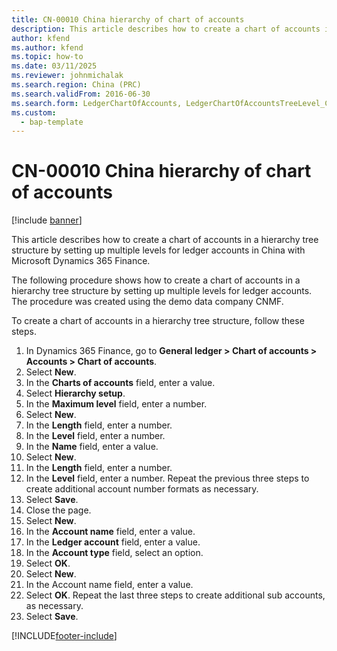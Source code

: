 ```yaml
---
title: CN-00010 China hierarchy of chart of accounts
description: This article describes how to create a chart of accounts in a hierarchy tree structure by setting up multiple levels for ledger accounts in China with Microsoft Dynamics 365 Finance.
author: kfend
ms.author: kfend
ms.topic: how-to
ms.date: 03/11/2025
ms.reviewer: johnmichalak
ms.search.region: China (PRC)
ms.search.validFrom: 2016-06-30
ms.search.form: LedgerChartOfAccounts, LedgerChartOfAccountsTreeLevel_CN, LedgerCreateAccount_CN, MainAccount
ms.custom: 
  - bap-template
---
```


# CN-00010 China hierarchy of chart of accounts

[!include [banner](../../includes/banner.md)]

This article describes how to create a chart of accounts in a hierarchy tree structure by setting up multiple levels for ledger accounts in China with Microsoft Dynamics 365 Finance.

The following procedure shows how to create a chart of accounts in a hierarchy tree structure by setting up multiple levels for ledger accounts. The procedure was created using the demo data company CNMF.

To create a chart of accounts in a hierarchy tree structure, follow these steps.

1. In Dynamics 365 Finance, go to **General ledger \> Chart of accounts \> Accounts \> Chart of accounts**.
1. Select **New**.
1. In the **Charts of accounts** field, enter a value.
1. Select **Hierarchy setup**.
1. In the **Maximum level** field, enter a number.
1. Select **New**.
1. In the **Length** field, enter a number.
1. In the **Level** field, enter a number.
1. In the **Name** field, enter a value.
1. Select **New**.
1. In the **Length** field, enter a number.
1. In the **Level** field, enter a number. Repeat the previous three steps to create additional account number formats as necessary.  
1. Select **Save**.
1. Close the page.
1. Select **New**.
1. In the **Account name** field, enter a value.
1. In the **Ledger account** field, enter a value.
1. In the **Account type** field, select an option.
1. Select **OK**.
1. Select **New**.
1. In the Account name field, enter a value.
1. Select **OK**. Repeat the last three steps to create additional sub accounts, as necessary.  
1. Select **Save**.



[!INCLUDE[footer-include](../../../includes/footer-banner.md)]
